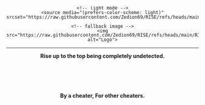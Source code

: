 <div style="text-align: center; line-height: 1;">
  <picture>
    <!-- dark mode -->
    <source media="(prefers-color-scheme: dark)" srcset="https://raw.githubusercontent.com/Zedion69/RISE/refs/heads/main/RISELIGHT.PNG">
    
    <!-- light mode -->
    <source media="(prefers-color-scheme: light)" srcset="https://raw.githubusercontent.com/Zedion69/RISE/refs/heads/main/RISEDARKFIX.png">
    
    <!-- fallback image -->
    <img src="https://raw.githubusercontent.com/Zedion69/RISE/refs/heads/main/RISE_light.png" alt="Logo">
  </picture>
  
  <hr>
  
  <p style="line-height: 1; margin-bottom: 10px;"><strong>Rise up to the top being completely undetected.</strong></p>
  
  <p style="line-height: 1; margin-top: 90px;"><strong>By a cheater, For other cheaters.</strong></p>
</div>
